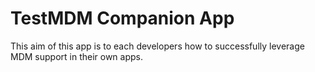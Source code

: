 # TestMDM Companion App

This aim of this app is to each developers how to successfully leverage MDM support in their own apps.

## 

